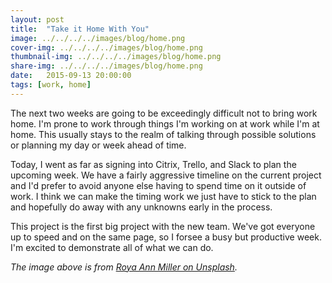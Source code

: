 ```yaml
---
layout: post
title:  "Take it Home With You"
image: ../../../../images/blog/home.png
cover-img: ../../../../images/blog/home.png
thumbnail-img: ../../../../images/blog/home.png
share-img: ../../../../images/blog/home.png
date:   2015-09-13 20:00:00
tags: [work, home]
---
```



The next two weeks are going to be exceedingly difficult not to bring work home.  I'm prone to work through things I'm working on at work while I'm at home.  This usually stays to the realm of talking through possible solutions or planning my day or week ahead of time.

Today, I went as far as signing into Citrix, Trello, and Slack to plan the upcoming week.  We have a fairly aggressive timeline on the current project and I'd prefer to avoid anyone else having to spend time on it outside of work.  I think we can make the timing work we just have to stick to the plan and hopefully do away with any unknowns early in the process.

This project is the first big project with the new team.  We've got everyone up to speed and on the same page, so I forsee a busy but productive week.  I'm excited to demonstrate all of what we can do.

*The image above is from [Roya Ann Miller on Unsplash].*

[Roya Ann Miller on Unsplash]:     https://unsplash.com/royaannmiller
[home-image]:   ../../../../images/blog/home.png "Home"
